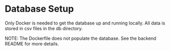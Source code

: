 # Database Setup

Only Docker is needed to get the database up and running locally. All data is stored in csv files in the db directory.

NOTE: The Dockerfile does not populate the database. See the backend README for more details.